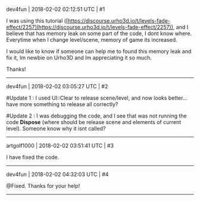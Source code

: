 dev4fun | 2018-02-02 02:12:51 UTC | #1

I was using this tutorial ([https://discourse.urho3d.io/t/levels-fade-effect/2257](https://discourse.urho3d.io/t/levels-fade-effect/2257)), and I believe that has memory leak on some part of the code, I dont know where. Everytime when I change level/scene, memory of game its increased. 

I would like to know if someone can help me to found this memory leak and fix it, Im newbie on Urho3D and Im appreciating it so much.

Thanks!

-------------------------

dev4fun | 2018-02-02 03:05:27 UTC | #2

#Update 1 : I used UI::Clear to release scene/level, and now looks better... have more something to release all correctly?

#Update 2 : I was debugging the code, and I see that was not running the code **Dispose** (where should be release scene and elements of current level). Someone know why it isnt called?

-------------------------

artgolf1000 | 2018-02-02 03:51:41 UTC | #3

I have fixed the code.

-------------------------

dev4fun | 2018-02-02 04:32:03 UTC | #4

@Fixed. Thanks for your help!

-------------------------

